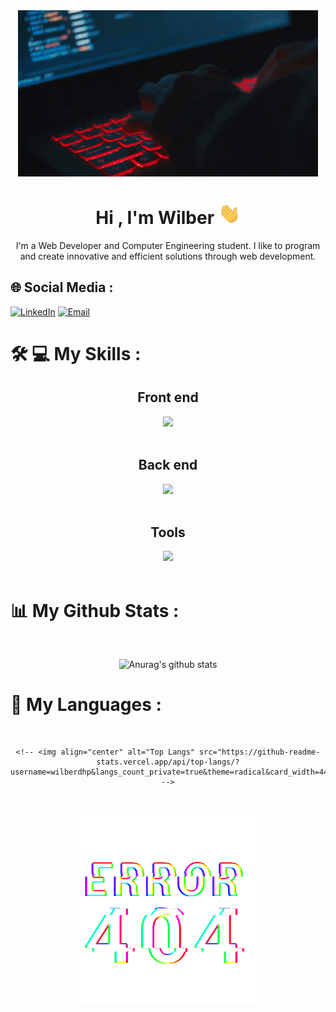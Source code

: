 <div align="center">
  <img src="./assets/coding-2.gif" alt="saludo"/>
</div>

<h1 align="center"><b>Hi , I'm Wilber </b><img src="./assets/saludar.gif" width="35"></h1>

<div align="center">
  <p>
    I'm a Web Developer and Computer Engineering student. I like to program and create innovative and efficient solutions through web development.
  </p>
</div>

<!--
**wilberdhp/wilberdhp** is a ✨ _special_ ✨ repository because its `README.md` (this file) appears on your GitHub profile.

Here are some ideas to get you started:

- 🔭 I’m currently working on ...
- 🌱 I’m currently learning ...
- 👯 I’m looking to collaborate on ...
- 🤔 I’m looking for help with ...
- 💬 Ask me about ...
- 📫 How to reach me: ...
- 😄 Pronouns: ...
- ⚡ Fun fact: ...
-->

## 🌐 Social Media :

[![LinkedIn](https://img.shields.io/badge/LinkedIn-%230077B5.svg?logo=linkedin&logoColor=white)](https://www.linkedin.com/in/wilber-delfín-hernández-peña-b28779273/) [![Email](https://img.shields.io/badge/Email-%23D14836.svg?logo=Gmail&logoColor=white)](mailto:wilberdhp.dev@gmail.com)

<!-- # 💻 Tech Stack - Tools: -->
# 🛠️ 💻 My Skills :

<div align="center">
<h2>Front end</h2>
  <img src="https://skillicons.dev/icons?i=html,css,javascript,typescript,bootstrap,tailwindcss,react,astro" /><br>
</div><br>

<div align="center">
  <h2>Back end</h2>
  <img  src="https://skillicons.dev/icons?i=nodejs,expressjs,mysql" /><br>
</div><br>

<div align="center">
  <h2>Tools</h2>
  <img src="https://skillicons.dev/icons?i=vscode,npm,powershell,git,github,netlify" /><br>
</div><br>


<h1>📊 My Github Stats :</h1>
  <div align="center"><br />
    
  ![Anurag's github stats](https://github-readme-stats.vercel.app/api?username=wilberdhp&show_icons=true&theme=radical&card_width=445)
<!--     <img align="center" alt="GitHub stats" src="https://github-readme-stats.vercel.app/api?username=wilberdhp&show_icons=true&count_private=true&include_all_commits=true&theme=radical"> -->
  </div>

<h1>🔎 My Languages :</h1>
  <div align="center"><br /> 
    
  
    <!-- <img align="center" alt="Top Langs" src="https://github-readme-stats.vercel.app/api/top-langs/?username=wilberdhp&langs_count_private=true&theme=radical&card_width=445"> -->
  </div>

<br>
<br>


<div align="center">
  <img width="300" src="./assets/error-404.gif">
</div>
